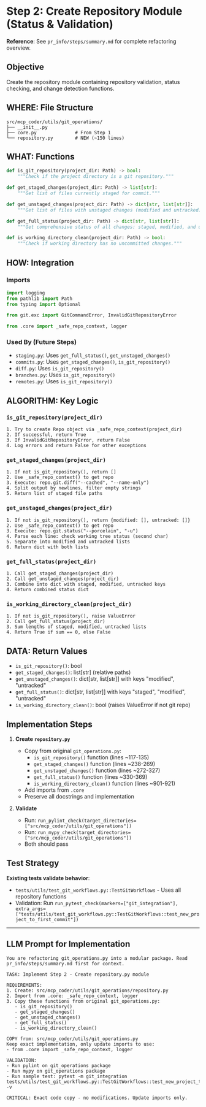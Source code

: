 # Step 2: Create Repository Module (Status & Validation)

**Reference**: See `pr_info/steps/summary.md` for complete refactoring overview.

## Objective
Create the repository module containing repository validation, status checking, and change detection functions.

## WHERE: File Structure
```
src/mcp_coder/utils/git_operations/
├── __init__.py
├── core.py              # From Step 1
└── repository.py        # NEW (~150 lines)
```

## WHAT: Functions

```python
def is_git_repository(project_dir: Path) -> bool:
    """Check if the project directory is a git repository."""

def get_staged_changes(project_dir: Path) -> list[str]:
    """Get list of files currently staged for commit."""

def get_unstaged_changes(project_dir: Path) -> dict[str, list[str]]:
    """Get list of files with unstaged changes (modified and untracked)."""

def get_full_status(project_dir: Path) -> dict[str, list[str]]:
    """Get comprehensive status of all changes: staged, modified, and untracked files."""

def is_working_directory_clean(project_dir: Path) -> bool:
    """Check if working directory has no uncommitted changes."""
```

## HOW: Integration

### Imports
```python
import logging
from pathlib import Path
from typing import Optional

from git.exc import GitCommandError, InvalidGitRepositoryError

from .core import _safe_repo_context, logger
```

### Used By (Future Steps)
- `staging.py`: Uses `get_full_status()`, `get_unstaged_changes()`
- `commits.py`: Uses `get_staged_changes()`, `is_git_repository()`
- `diff.py`: Uses `is_git_repository()`
- `branches.py`: Uses `is_git_repository()`
- `remotes.py`: Uses `is_git_repository()`

## ALGORITHM: Key Logic

### `is_git_repository(project_dir)`
```
1. Try to create Repo object via _safe_repo_context(project_dir)
2. If successful, return True
3. If InvalidGitRepositoryError, return False
4. Log errors and return False for other exceptions
```

### `get_staged_changes(project_dir)`
```
1. If not is_git_repository(), return []
2. Use _safe_repo_context() to get repo
3. Execute: repo.git.diff("--cached", "--name-only")
4. Split output by newlines, filter empty strings
5. Return list of staged file paths
```

### `get_unstaged_changes(project_dir)`
```
1. If not is_git_repository(), return {modified: [], untracked: []}
2. Use _safe_repo_context() to get repo
3. Execute: repo.git.status("--porcelain", "-u")
4. Parse each line: check working tree status (second char)
5. Separate into modified and untracked lists
6. Return dict with both lists
```

### `get_full_status(project_dir)`
```
1. Call get_staged_changes(project_dir)
2. Call get_unstaged_changes(project_dir)
3. Combine into dict with staged, modified, untracked keys
4. Return combined status dict
```

### `is_working_directory_clean(project_dir)`
```
1. If not is_git_repository(), raise ValueError
2. Call get_full_status(project_dir)
3. Sum lengths of staged, modified, untracked lists
4. Return True if sum == 0, else False
```

## DATA: Return Values

- `is_git_repository()`: bool
- `get_staged_changes()`: list[str] (relative paths)
- `get_unstaged_changes()`: dict[str, list[str]] with keys "modified", "untracked"
- `get_full_status()`: dict[str, list[str]] with keys "staged", "modified", "untracked"
- `is_working_directory_clean()`: bool (raises ValueError if not git repo)

## Implementation Steps

1. **Create `repository.py`**
   - Copy from original `git_operations.py`:
     - `is_git_repository()` function (lines ~117-135)
     - `get_staged_changes()` function (lines ~238-269)
     - `get_unstaged_changes()` function (lines ~272-327)
     - `get_full_status()` function (lines ~330-369)
     - `is_working_directory_clean()` function (lines ~901-921)
   - Add imports from `.core`
   - Preserve all docstrings and implementation

2. **Validate**
   - Run: `run_pylint_check(target_directories=["src/mcp_coder/utils/git_operations"])`
   - Run: `run_mypy_check(target_directories=["src/mcp_coder/utils/git_operations"])`
   - Both should pass

## Test Strategy
**Existing tests validate behavior**:
- `tests/utils/test_git_workflows.py::TestGitWorkflows` - Uses all repository functions
- Validation: Run `run_pytest_check(markers=["git_integration"], extra_args=["tests/utils/test_git_workflows.py::TestGitWorkflows::test_new_project_to_first_commit"])`

---

## LLM Prompt for Implementation

```
You are refactoring git_operations.py into a modular package. Read pr_info/steps/summary.md first for context.

TASK: Implement Step 2 - Create repository.py module

REQUIREMENTS:
1. Create: src/mcp_coder/utils/git_operations/repository.py
2. Import from .core: _safe_repo_context, logger
3. Copy these functions from original git_operations.py:
   - is_git_repository() 
   - get_staged_changes()
   - get_unstaged_changes()
   - get_full_status()
   - is_working_directory_clean()

COPY from: src/mcp_coder/utils/git_operations.py
Keep exact implementation, only update imports to use:
- from .core import _safe_repo_context, logger

VALIDATION:
- Run pylint on git_operations package
- Run mypy on git_operations package  
- Run sample test: pytest -m git_integration tests/utils/test_git_workflows.py::TestGitWorkflows::test_new_project_to_first_commit -v

CRITICAL: Exact code copy - no modifications. Update imports only.
```

